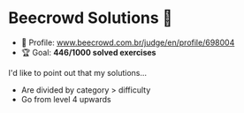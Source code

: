 # Beecrowd Solutions 🐝

* 👤 Profile: www.beecrowd.com.br/judge/en/profile/698004
* 🏆 Goal: **446/1000 solved exercises**

I'd like to point out that my solutions...

* Are divided by category > difficulty
* Go from level 4 upwards
